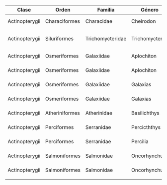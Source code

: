 | Clase          | Orden          | Familia          | Género         | Especie                      | NombreComún                         | CategoríaUICN | EstadoConservaciónNacional        | SectorenlaRBHH | Presencia | TipoDeDato | Fuente |
| -------------- | -------------- | ---------------- | -------------- | ---------------------------- | ----------------------------------- | ------------- | --------------------------------- | -------------- | --------- | ---------- | ------ |
| Actinopterygii | Characiformes  | Characidae       | Cheirodon      | [[Cheirodon galusdae]]       | Pocha de los Lagos                  | LC            | VU                                |                |           |            |        |
| Actinopterygii | Siluriformes   | Trichomycteridae | Trichomycterus | [[Trichomycterus areolatus]] | Bagre de agua Dulce,<br>Bagre Común | DD            | VU                                |                |           |            |        |
| Actinopterygii | Osmeriformes   | Galaxiidae       | Aplochiton     | [[Aplochiton taeniatus]]     | Farionela, Peladilla                | EN            | EN                                |                |           |            |        |
| Actinopterygii | Osmeriformes   | Galaxiidae       | Aplochiton     | [[Aplochiton zebra]]         | Farionela, Peladilla                | ??            | EN                                |                |           |            |        |
| Actinopterygii | Osmeriformes   | Galaxiidae       | Galaxias       | [[Galaxias maculatus]]       | Puye, Puye Común                    | LC            | VU(VII al norte), LC(VIII al sur) |                |           |            |        |
| Actinopterygii | Osmeriformes   | Galaxiidae       | Galaxias       | [[Galaxias platei]]          | Puye, Puye Común                    | ??            | LC                                |                |           |            |        |
| Actinopterygii | Atheriniformes | Atherinidae      | Basilichthys   | [[Basilichthys australis]]   | Pejerrey                            | NT            | VU(VII al norte), LC(VIII al sur) |                |           |            |        |
| Actinopterygii | Perciformes    | Serranidae       | Percicththys   | [[Percichthys trucha]]       | Perca Trucha                        | EN            | EN                                |                |           |            |        |
| Actinopterygii | Perciformes    | Serranidae       | Percilia       | [[Percilia gillissi]]        | Carmelita                           | DD            | VU                                |                |           |            |        |
| Actinopterygii | Salmoniformes  | Salmonidae       | Oncorhynchus   | [[Oncorhynchus kisutch]]     | Salmón Coho                         | ??            | Introducido                       |                |           |            |        |
| Actinopterygii | Salmoniformes  | Salmonidae       | Oncorhynchus   | [[Oncorhynchus mykiss]]      | Trucha Arcoiris                     | ??            | Introducido                       |                |           |            |        |
|                |                |                  |                |                              |                                     |               |                                   |                |           |            |        |


